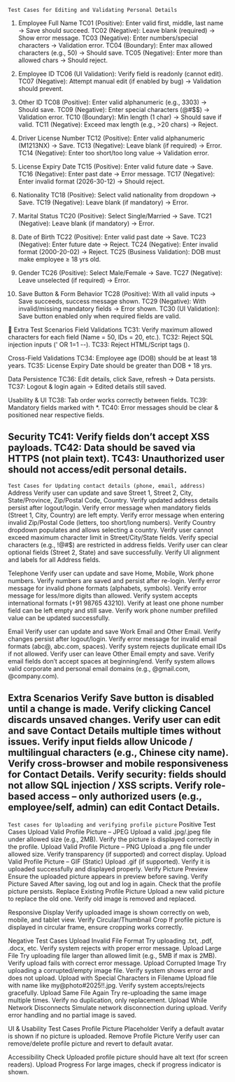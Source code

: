 `Test Cases for Editing and Validating Personal Details`
1. Employee Full Name
TC01 (Positive): Enter valid first, middle, last name → Save should succeed.
TC02 (Negative): Leave blank (required) → Show error message.
TC03 (Negative): Enter numbers/special characters → Validation error.
TC04 (Boundary): Enter max allowed characters (e.g., 50) → Should save.
TC05 (Negative): Enter more than allowed chars → Should reject.

2. Employee ID
TC06 (UI Validation): Verify field is readonly (cannot edit).
TC07 (Negative): Attempt manual edit (if enabled by bug) → Validation should prevent.

3. Other ID
TC08 (Positive): Enter valid alphanumeric (e.g., 3303) → Should save.
TC09 (Negative): Enter special characters (@#$$) → Validation error.
TC10 (Boundary): Min length (1 char) → Should save if valid.
TC11 (Negative): Exceed max length (e.g., >20 chars) → Reject.

4. Driver License Number
TC12 (Positive): Enter valid alphanumeric (M1213NX) → Save.
TC13 (Negative): Leave blank (if required) → Error.
TC14 (Negative): Enter too short/too long value → Validation error.

5. License Expiry Date
TC15 (Positive): Enter valid future date → Save.
TC16 (Negative): Enter past date → Error message.
TC17 (Negative): Enter invalid format (2026-30-12) → Should reject.

6. Nationality
TC18 (Positive): Select valid nationality from dropdown → Save.
TC19 (Negative): Leave blank (if mandatory) → Error.

7. Marital Status
TC20 (Positive): Select Single/Married → Save.
TC21 (Negative): Leave blank (if mandatory) → Error.

8. Date of Birth
TC22 (Positive): Enter valid past date → Save.
TC23 (Negative): Enter future date → Reject.
TC24 (Negative): Enter invalid format (2000-20-02) → Reject.
TC25 (Business Validation): DOB must make employee ≥ 18 yrs old.

9. Gender
TC26 (Positive): Select Male/Female → Save.
TC27 (Negative): Leave unselected (if required) → Error.

10. Save Button & Form Behavior
TC28 (Positive): With all valid inputs → Save succeeds, success message shown.
TC29 (Negative): With invalid/missing mandatory fields → Error shown.
TC30 (UI Validation): Save button enabled only when required fields are valid.

🔹 Extra Test Scenarios
Field Validations
TC31: Verify maximum allowed characters for each field (Name = 50, IDs = 20, etc.).
TC32: Reject SQL injection inputs (' OR 1=1 --).
TC33: Reject HTML/Script tags (<script>alert(1)</script>).

Cross-Field Validations
TC34: Employee age (DOB) should be at least 18 years.
TC35: License Expiry Date should be greater than DOB + 18 yrs.

Data Persistence
TC36: Edit details, click Save, refresh → Data persists.
TC37: Logout & login again → Edited details still saved.

Usability & UI
TC38: Tab order works correctly between fields.
TC39: Mandatory fields marked with *.
TC40: Error messages should be clear & positioned near respective fields.

Security
TC41: Verify fields don’t accept XSS payloads.
TC42: Data should be saved via HTTPS (not plain text).
TC43: Unauthorized user should not access/edit personal details.
----------------------------------------------
`Test Cases for Updating contact details (phone, email, address)`
Address
Verify user can update and save Street 1, Street 2, City, State/Province, Zip/Postal Code, Country.
Verify updated address details persist after logout/login.
Verify error message when mandatory fields (Street 1, City, Country) are left empty.
Verify error message when entering invalid Zip/Postal Code (letters, too short/long numbers).
Verify Country dropdown populates and allows selecting a country.
Verify user cannot exceed maximum character limit in Street/City/State fields.
Verify special characters (e.g., !@#$) are restricted in address fields.
Verify user can clear optional fields (Street 2, State) and save successfully.
Verify UI alignment and labels for all Address fields.

Telephone
Verify user can update and save Home, Mobile, Work phone numbers.
Verify numbers are saved and persist after re-login.
Verify error message for invalid phone formats (alphabets, symbols).
Verify error message for less/more digits than allowed.
Verify system accepts international formats (+91 98765 43210).
Verify at least one phone number field can be left empty and still save.
Verify work phone number prefilled value can be updated successfully.

Email
Verify user can update and save Work Email and Other Email.
Verify changes persist after logout/login.
Verify error message for invalid email formats (abc@, abc.com, spaces).
Verify system rejects duplicate email IDs if not allowed.
Verify user can leave Other Email empty and save.
Verify email fields don’t accept spaces at beginning/end.
Verify system allows valid corporate and personal email domains (e.g., @gmail.com, @company.com).

Extra Scenarios
Verify Save button is disabled until a change is made.
Verify clicking Cancel discards unsaved changes.
Verify user can edit and save Contact Details multiple times without issues.
Verify input fields allow Unicode / multilingual characters (e.g., Chinese city name).
Verify cross-browser and mobile responsiveness for Contact Details.
Verify security: fields should not allow SQL injection / XSS scripts.
Verify role-based access – only authorized users (e.g., employee/self, admin) can edit Contact Details.
-----------------------------------
`Test cases for Uploading and verifying profile picture`
Positive Test Cases
Upload Valid Profile Picture – JPEG
Upload a valid .jpg/.jpeg file under allowed size (e.g., 2MB).
Verify the picture is displayed correctly in the profile.
Upload Valid Profile Picture – PNG
Upload a .png file under allowed size.
Verify transparency (if supported) and correct display.
Upload Valid Profile Picture – GIF (Static)
Upload .gif (if supported).
Verify it is uploaded successfully and displayed properly.
Verify Picture Preview
Ensure the uploaded picture appears in preview before saving.
Verify Picture Saved
After saving, log out and log in again.
Check that the profile picture persists.
Replace Existing Profile Picture
Upload a new valid picture to replace the old one.
Verify old image is removed and replaced.

Responsive Display
Verify uploaded image is shown correctly on web, mobile, and tablet view.
Verify Circular/Thumbnail Crop
If profile picture is displayed in circular frame, ensure cropping works correctly.

Negative Test Cases
Upload Invalid File Format
Try uploading .txt, .pdf, .docx, etc.
Verify system rejects with proper error message.
Upload Large File
Try uploading file larger than allowed limit (e.g., 5MB if max is 2MB).
Verify upload fails with correct error message.
Upload Corrupted Image
Try uploading a corrupted/empty image file.
Verify system shows error and does not upload.
Upload with Special Characters in Filename
Upload file with name like my@photo#2025!!.jpg.
Verify system accepts/rejects gracefully.
Upload Same File Again
Try re-uploading the same image multiple times.
Verify no duplication, only replacement.
Upload While Network Disconnects
Simulate network disconnection during upload.
Verify error handling and no partial image is saved.

UI & Usability Test Cases
Profile Picture Placeholder
Verify a default avatar is shown if no picture is uploaded.
Remove Profile Picture
Verify user can remove/delete profile picture and revert to default avatar.

Accessibility Check
Uploaded profile picture should have alt text (for screen readers).
Upload Progress
For large images, check if progress indicator is shown.

